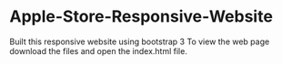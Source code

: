 # Apple-Store-Responsive-Website
Built this responsive website using bootstrap 3
To view the web page download the files and open the index.html file. 
